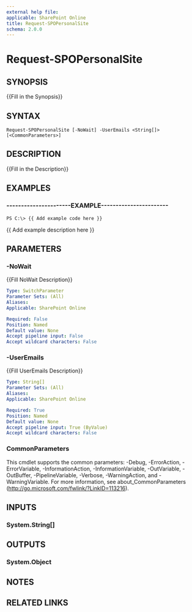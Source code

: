```yaml
---
external help file: 
applicable: SharePoint Online
title: Request-SPOPersonalSite
schema: 2.0.0
---
```


# Request-SPOPersonalSite

## SYNOPSIS
{{Fill in the Synopsis}}


## SYNTAX

```
Request-SPOPersonalSite [-NoWait] -UserEmails <String[]> [<CommonParameters>]
```

## DESCRIPTION
{{Fill in the Description}}


## EXAMPLES

### ----------------------EXAMPLE-----------------------
```
PS C:\> {{ Add example code here }}
```

{{ Add example description here }}


## PARAMETERS

### -NoWait
{{Fill NoWait Description}}

```yaml
Type: SwitchParameter
Parameter Sets: (All)
Aliases: 
Applicable: SharePoint Online

Required: False
Position: Named
Default value: None
Accept pipeline input: False
Accept wildcard characters: False
```

### -UserEmails
{{Fill UserEmails Description}}

```yaml
Type: String[]
Parameter Sets: (All)
Aliases: 
Applicable: SharePoint Online

Required: True
Position: Named
Default value: None
Accept pipeline input: True (ByValue)
Accept wildcard characters: False
```

### CommonParameters
This cmdlet supports the common parameters: -Debug, -ErrorAction, -ErrorVariable, -InformationAction, -InformationVariable, -OutVariable, -OutBuffer, -PipelineVariable, -Verbose, -WarningAction, and -WarningVariable. For more information, see about_CommonParameters (http://go.microsoft.com/fwlink/?LinkID=113216).

## INPUTS

### System.String[]

## OUTPUTS

### System.Object

## NOTES

## RELATED LINKS
